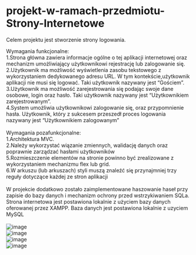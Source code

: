 # projekt-w-ramach-przedmiotu-Strony-Internetowe

Celem projektu jest stworzenie strony logowania.<br />

Wymagania funkcjonalne:<br />
1.Strona główna zawiera informacje ogólne o tej aplikacji internetowej oraz mechanizm umożliwiający użytkownikowi rejestrację lub zalogowanie się.<br />
2.Użytkownik ma możliwość wyświetlenia zasobu tekstowego z wykorzystaniem dedykowanego adresu URL. W tym kontekście,użytkownik aplikacji nie musi się logować. Taki użytkownik nazywany jest “Gościem”.<br />
3.Użytkownik ma możliwość zarejestrowania się podając swoje dane osobowe, login oraz hasło. Taki użytkownik nazywany jest “Użytkownikiem zarejestrowanym”.<br />
4.System umożliwia użytkownikowi zalogowanie się, oraz przypomnienie hasła. Użytkownik, który z sukcesem przeszedł proces logowania nazywany jest “Użytkownikiem zalogowanym”<br />
<br />
Wymagania pozafunkcjonalne:<br />
1.Architektura MVC.<br />
2.Należy wykorzystać wiązanie zmiennych, walidację danych oraz poprawnie zarządzać hasłami użytkowników<br />
5.Rozmieszczenie elementów na stronie powinno być zrealizowane z wykorzystaniem mechanizmu flex lub grid.<br />
6.W arkuszu (lub arkuszach) styli muszą znaleźć się przynajmniej trzy reguły dotyczące każdej ze stron aplikacji<br />
<br />
W projekcie dodatkowo zostało zaimplementowane haszowanie haseł przy zapisie do bazy danych i mechanizm ochrony przed wstrzykiwaniem SQLa. Strona internetowa jest postawiona lokalnie z użyciem bazy danych oferowanej przez XAMPP.
Baza danych jest postawiona lokalnie z uzyciem MySQL <br />
 <br />
![image](https://user-images.githubusercontent.com/67105405/213756797-6d7b438c-3dad-492e-84e7-b95687092aa6.png)
<br />
![image](https://user-images.githubusercontent.com/67105405/213756245-6852e7cf-3cc6-4ad2-92d1-807c9f19eead.png)
<br />
![image](https://user-images.githubusercontent.com/67105405/213756378-7d1551c2-c18d-42d3-be8f-e8e22af3d08c.png)
<br />
![image](https://user-images.githubusercontent.com/67105405/213756485-7c93e5df-bf93-4e85-a5d7-e0e87af256ec.png)


